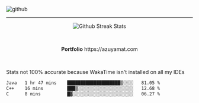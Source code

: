 ![github](https://media.discordapp.net/attachments/881363147364118528/1142610121697021952/background.png?width=1000&height=300)<br>
___
<p align="center">
  <img alt="Github Streak Stats" src="https://streak-stats.demolab.com?user=Azuyamat&theme=transparent&hide_border=true"/>
</p><br>
<p align="center">
      <strong>Portfolio</strong> https://azuyamat.com
</p><br>

Stats not 100% accurate because WakaTime isn't installed on all my IDEs
<!--START_SECTION:waka-->

```txt
Java   1 hr 47 mins    ████████████████████▒░░░░   81.05 %
C++    16 mins         ███▒░░░░░░░░░░░░░░░░░░░░░   12.68 %
C      8 mins          █▓░░░░░░░░░░░░░░░░░░░░░░░   06.27 %
```

<!--END_SECTION:waka-->
